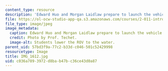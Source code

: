 ```yaml
---
content_type: resource
description: 'Edward Huo and Morgan Laidlaw prepare to launch the vehicle. '
file: https://ol-ocw-studio-app-qa.s3.amazonaws.com/courses/2-011-introduction-to-ocean-science-and-engineering-spring-2006/c036a7893972d8bab47bc36ce43d0a87_IMG_1612.jpg
file_type: image/jpeg
image_metadata:
  caption: Edward Huo and Morgan Laidlaw prepare to launch the vehicle.
  credit: Photo by Prof. Techet.
  image-alt: Students lower the ROV to the water.
parent_uid: 57bd3f9a-77c2-b33d-c046-501c52429998
resourcetype: Image
title: IMG_1612.jpg
uid: c036a789-3972-d8ba-b47b-c36ce43d0a87
---
```

